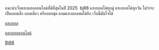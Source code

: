 แนะนำเว็บแทงบอลออนไลน์ที่ดีที่สุดในปี 2025  bj88 แทงบอลได้ทุกคู่ แทงบอลได้ทุกวัน ไม่ว่าจะเป็นบอลเต็ง บอลเดี่ยว หรือบอลชุด แถมแทงบอลสดได้อีก เว็บนี้มั่นใจได้

[แทงบอล](https://www.bj88rich.com/)

[แทงบอลออนไลน์](https://www.bj88rich.com/)

[Bj88](https://www.bj88rich.com/)
